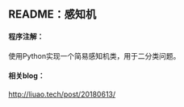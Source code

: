 ## README：感知机

#### 程序注解：

使用Python实现一个简易感知机类，用于二分类问题。


#### 相关blog：

<http://liuao.tech/post/20180613/>
